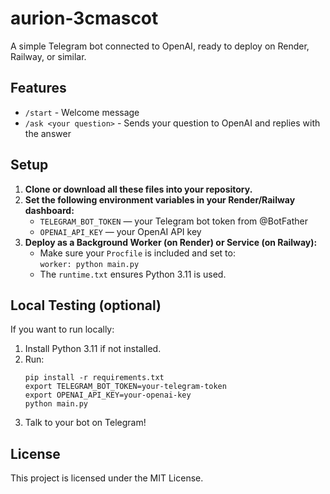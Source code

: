 # aurion-3cmascot

A simple Telegram bot connected to OpenAI, ready to deploy on Render, Railway, or similar.

## Features

- `/start` - Welcome message
- `/ask <your question>` - Sends your question to OpenAI and replies with the answer

## Setup

1. **Clone or download all these files into your repository.**
2. **Set the following environment variables in your Render/Railway dashboard:**
    - `TELEGRAM_BOT_TOKEN` — your Telegram bot token from @BotFather
    - `OPENAI_API_KEY` — your OpenAI API key
3. **Deploy as a Background Worker (on Render) or Service (on Railway):**
    - Make sure your `Procfile` is included and set to:  
      `worker: python main.py`
    - The `runtime.txt` ensures Python 3.11 is used.

## Local Testing (optional)

If you want to run locally:
1. Install Python 3.11 if not installed.
2. Run:
    ```
    pip install -r requirements.txt
    export TELEGRAM_BOT_TOKEN=your-telegram-token
    export OPENAI_API_KEY=your-openai-key
    python main.py
    ```
3. Talk to your bot on Telegram!

## License

This project is licensed under the MIT License.